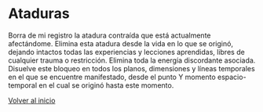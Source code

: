 # Ataduras

Borra de mi registro la atadura contraída que está actualmente afectándome. Elimina esta atadura desde la vida en lo que se originó, dejando intactos todas las experiencias y lecciones aprendidas, libres de cualquier trauma o restricción. Elimina toda la energía discordante asociada. Disuelve este bloqueo en todos los planos, dimensiones y líneas temporales en el que se encuentre manifestado, desde el punto Y momento espacio-temporal en el cual se originó hasta este momento.

[Volver al inicio](../index.md)

